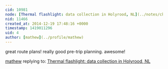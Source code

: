 ```yaml
---
cid: 10981
node: [Thermal flashlight: data collection in Holyrood, NL](../notes/ckenny/12-16-2014/thermal-flashlight-data-collection-in-holyrood-nl)
nid: 11466
created_at: 2014-12-19 17:48:16 +0000
timestamp: 1419011296
uid: 4
author: [mathew](../profile/mathew)
---
```


great route plans! really good pre-trip planning.  awesome!

[mathew](../profile/mathew) replying to: [Thermal flashlight: data collection in Holyrood, NL](../notes/ckenny/12-16-2014/thermal-flashlight-data-collection-in-holyrood-nl)

